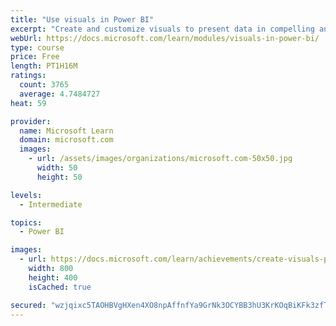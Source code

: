 ```yaml
---
title: "Use visuals in Power BI"
excerpt: "Create and customize visuals to present data in compelling and insightful ways."
webUrl: https://docs.microsoft.com/learn/modules/visuals-in-power-bi/
type: course
price: Free
length: PT1H16M
ratings:
  count: 3765
  average: 4.7484727
heat: 59

provider:
  name: Microsoft Learn
  domain: microsoft.com
  images:
    - url: /assets/images/organizations/microsoft.com-50x50.jpg
      width: 50
      height: 50

levels:
  - Intermediate

topics:
  - Power BI

images:
  - url: https://docs.microsoft.com/learn/achievements/create-visuals-power-bi-desktop-social.png
    width: 800
    height: 400
    isCached: true

secured: "wzjqixc5TAOHBVgHXen4XO8npAffnfYa9GrNk3OCYBB3hU3KrKOqBiKFk3zfTpSOy7JHi9TtkULLLWv7Mlip26I1FzurVip7NZO3rWZmhDFbBi4M7a7JQzLY9blVKYd5RdGSQeBtbNtTX2F7m87yZZ+kUEhZEJ2sdTAaFLp+qpvmE4ru3O+dU9OGRVZCY/c5QoKwG4Pep1S+1ycT8B8RXws4Mon0WsdPIJyeU6lHMBxXeExLiLd9r3fxla5beFbhlpXu3dRMf87EJM1JbMccJ4xertkViC+Vm3V5Os6QAyUsSBZ/Hm+qplutqG+yuH53Sv+zCOndAunOQt0jqB2nykd5T5f1Vo3e9VN8yuBieoaK/VLaJxtTsyHtcgM53Sp047PIMwtTegNFUyyShx8uBgfpkYMbmD7Guidd1OpSq0E=;TveqkLU/5BQpoZ0fJEX3Vg=="
---
```


